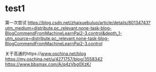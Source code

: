 # test1
第一次尝试
https://blog.csdn.net/zhaixuebuluo/article/details/80134743?utm_medium=distribute.pc_relevant.none-task-blog-BlogCommendFromMachineLearnPai2-3.control&depth_1-utm_source=distribute.pc_relevant.none-task-blog-BlogCommendFromMachineLearnPai2-3.control

关于高通的https://www.oschina.net/blog
https://my.oschina.net/u/4271757/blog/3558342
https://www.bbsmax.com/A/q4zVbg0XzK/

